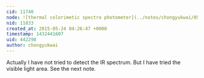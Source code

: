```yaml
---
cid: 11740
node: ![thermal colorimetic spectro photometer](../notes/chongyukwai/05-23-2015/heat-con-spectro-photometer)
nid: 11833
created_at: 2015-05-24 04:26:47 +0000
timestamp: 1432441607
uid: 442298
author: chongyukwai
---
```


Actually I have not tried to detect the IR spectrum. But I have tried the visible light area. See the next note.